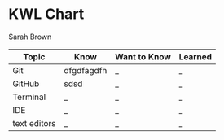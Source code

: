 # KWL Chart

Sarah Brown

<!-- replace the  _ in the table or add new rows as needed -->

| Topic | Know | Want to Know | Learned |
| ------| ------- | ------ | ------- |
| Git | dfgdfagdfh | _ | _ |
| GitHub | sdsd | _ | _ |
| Terminal | _ | _ | _ |
| IDE | _ | _ | _ |
| text editors | _ | _ | _ |
